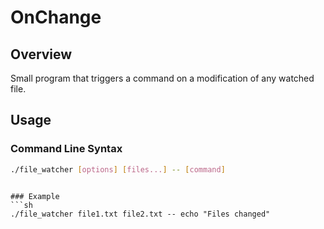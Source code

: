 # OnChange

## Overview

Small program that triggers a command on a modification of any watched file.

## Usage

### Command Line Syntax

```sh
./file_watcher [options] [files...] -- [command]
```
```

### Example
```sh
./file_watcher file1.txt file2.txt -- echo "Files changed"
```

